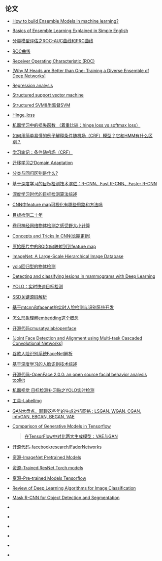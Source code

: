 ## 论文
* [How to build Ensemble Models in machine learning?](https://www.analyticsvidhya.com/blog/2017/02/introduction-to-ensembling-along-with-implementation-in-r/)

* [Basics of Ensemble Learning Explained in Simple English](https://www.analyticsvidhya.com/blog/2015/08/introduction-ensemble-learning/)
* [分类模型评估之ROC-AUC曲线和PRC曲线](https://blog.csdn.net/pipisorry/article/details/51788927)
* [ROC曲线](https://baike.baidu.com/item/ROC%E6%9B%B2%E7%BA%BF/775606?fr=aladdin)
* [Receiver Operating Characteristic (ROC)](https://docs.oracle.com/cd/B28359_01/datamine.111/b28129/classify.htm#BABIECAJ)
* [[Why M Heads are Better than One:
Training a Diverse Ensemble of Deep Networks]](https://arxiv.org/pdf/1511.06314.pdf)
* [Regression analysis](https://en.wikipedia.org/wiki/Regression_analysis)
* [Structured support vector machine](https://en.wikipedia.org/wiki/Structured_support_vector_machine)
* [Structured SVM&半监督SVM](http://blog.163.com/clarence_li/blog/static/251334074201579114615359/)
* [Hinge_loss](https://en.wikipedia.org/wiki/Hinge_loss)
* [机器学习中的损失函数 （着重比较：hinge loss vs softmax loss）](https://blog.csdn.net/u010976453/article/details/78488279)
* [如何用简单易懂的例子解释条件随机场（CRF）模型？它和HMM有什么区别？](https://www.zhihu.com/question/35866596)
* [学习笔记：条件随机场（CRF）](https://hit-computer.github.io/2017/06/10/CRF/)
* [迁移学习之Domain Adaptation](http://www.sohu.com/a/227995138_642762)
* [分类与回归区别是什么?](https://www.zhihu.com/question/21329754)
* [基于深度学习的目标检测技术演进：R-CNN、Fast R-CNN、Faster R-CNN](https://www.cnblogs.com/skyfsm/p/6806246.html)
* [深度学习时代的目标检测算法综述](http://www.tuan18.org/thread-2482-1-3.html)
* [CNN中feature map可视化有哪些思路和方法吗](https://www.zhihu.com/question/41529286)
* [目标检测二十年](http://www.tuan18.org/thread-1353-1-1.html)
* [卷积神经网络物体检测之感受野大小计算](http://www.cnblogs.com/objectDetect/p/5947169.html)
* [Concepts and Tricks In CNN(长期更新)](http://blog.cvmarcher.cn/posts/2015/05/17/cnn-trick/)
* [原始图片中的ROI如何映射到到feature map](https://zhuanlan.zhihu.com/p/24780433)
* [ImageNet: A Large-Scale Hierarchical Image Database](https://sfu-db.github.io/cmpt884-fall16/Lectures/ImageNet.pdf)
* [yolo回归型的物体检测](https://blog.csdn.net/jinlong_xu/article/details/77888100)
* [Detecting and classifying lesions in mammograms with Deep Learning](https://www.nature.com/articles/s41598-018-22437-z)
* [YOLO：实时快速目标检测](https://zhuanlan.zhihu.com/p/25045711?refer=shanren7)
* [SSD关键源码解析](https://zhuanlan.zhihu.com/p/25100992)
* [基于mtcnn和facenet的实时人脸检测与识别系统开发](https://zhuanlan.zhihu.com/p/25025596)
* [怎么形象理解embedding这个概念](https://www.zhihu.com/question/38002635)
* [开源代码cmusatyalab/openface](https://github.com/cmusatyalab/openface)
* [[Joint Face Detection and Alignment using Multi-task Cascaded Convolutional Networks]](https://kpzhang93.github.io/MTCNN_face_detection_alignment/index.html)
* [谷歌人脸识别系统FaceNet解析](https://zhuanlan.zhihu.com/p/24837264)
* [基于深度学习的人脸识别技术综述](https://zhuanlan.zhihu.com/p/24816781)
* [开源代码-OpenFace 2.0.0: an open source facial behavior analysis toolkit](https://github.com/TadasBaltrusaitis/OpenFace)
* [机器视觉 目标检测补习贴之YOLO实时检测](http://nooverfit.com/wp/%E6%9C%BA%E5%99%A8%E8%A7%86%E8%A7%89-%E7%9B%AE%E6%A0%87%E6%A3%80%E6%B5%8B%E8%A1%A5%E4%B9%A0%E8%B4%B4%E4%B9%8Byolo-you-only-look-once)
* [工具-LabelImg](https://github.com/tzutalin/labelImg)
* [GAN大盘点，聊聊这些年的生成对抗网络 : LSGAN, WGAN, CGAN, infoGAN, EBGAN, BEGAN, VAE](http://nooverfit.com/wp/%E7%8B%AC%E5%AE%B6%EF%BD%9Cgan%E5%A4%A7%E7%9B%98%E7%82%B9%EF%BC%8C%E8%81%8A%E8%81%8A%E8%BF%99%E4%BA%9B%E5%B9%B4%E7%9A%84%E7%94%9F%E6%88%90%E5%AF%B9%E6%8A%97%E7%BD%91%E7%BB%9C-lsgan-wgan-cgan-info/)
* [Comparison of Generative Models in Tensorflow](https://github.com/kvmanohar22/Generative-Models)
   >[在TensorFlow中对比两大生成模型：VAE与GAN](http://baijiahao.baidu.com/s?id=1582032084227540823&wfr=spider&for=pc)
* [开源代码-facebookresearch/FaderNetworks](https://github.com/facebookresearch/FaderNetworks)
* [资源-ImageNet Pretrained Models](https://github.com/facebookresearch/ResNeXt#imagenet-pretrained-models)
* [资源-Trained ResNet Torch models](https://github.com/facebook/fb.resnet.torch/tree/master/pretrained)
* [资源-Pre-trained Models Tensorflow](https://github.com/tensorflow/models/tree/master/research/slim)
* [Review of Deep Learning Algorithms for Image Classification](https://medium.com/comet-app/review-of-deep-learning-algorithms-for-image-classification-5fdbca4a05e2)
* [Mask R-CNN for Object Detection and Segmentation](https://github.com/matterport/Mask_RCNN)
* []()
* []()
* []()
* []()
* []()
* []()